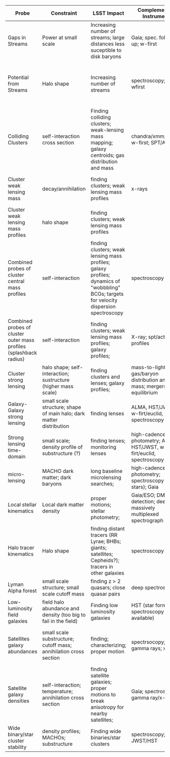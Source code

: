 Probe | Constraint | LSST Impact | Complementary Instruments | Complications | Current Constraints |
----- | ---------- | ----------- | ------------------------- | ------------- | ------------------- |
Gaps in Streams | Power at small scale | Increasing number of streams; large distances less suceptible to disk baryons | Gaia; spec. follow-up; w-first | subhalo disruption by disk; gaps from baryons |
Potential from Streams | Halo shape | Increasing number of streams | spectroscopy; Gaia; wfirst | perturbation from large accretion events (MW history); non-equilibrium dynamics |
Colliding Clusters | self-interaction cross section | Finding colliding clusters; weak-lensing mass mapping; galaxy centroids; gas distribution and mass | chandra/xmm/erosita; w-first; SPT/ACT |
Cluster weak lensing mass | decay/annihilation | finding clusters; weak lensing mass profiles | x-rays | agn feedback; mergers (non-equilibrium); Baryon emission lines |
Cluster weak lensing mass profiles | halo shape | finding clusters; weak lensing mass profiles | | shape & intrinsic alignment of galaxies  |
Combined probes of cluster central mass profiles| self-interaction | finding clusters; weak lensing mass profiles; galaxy profiles; dynamics of "wobbbling" BCGs; targets for velocity dispersion spectroscopy| spectroscopy | shape & intrinsic alignment of galaxies; photometry de-blending  |
Combined probes of cluster outer mass profiles (splashback radius)| self-interaction | finding clusters; weak lensing mass profiles; galaxy profiles;| X-ray; spt/act for gas profiles | shape & intrinsic alignment of galaxies |
Cluster strong lensing | halo shape; self-interaction; sustructure (higher mass scale) | finding clusters and lenses; galaxy profiles; | mass-to-light ratios; gas/baryon distribution and mass; mergers and equilibrium | 
Galaxy-Galaxy strong lensing | small scale structure; shape of main halo; dark matter distribution | finding lenses | ALMA, HST/JWST, w-firt/euclid, spectroscopy | baryon distribution; substructure disruption
Strong lensing time-domain | small scale; density profile of substructure (?) | finding lenses; monitoring lenses | high-cadence photometry; ALMA, HST/JWST, w-firt/euclid, spectroscopy | |
micro-lensing | MACHO dark matter; dark baryons | long baseline microlensing searches; | high-cadence photometry; spectroscopy (bright stars); Gaia | dark baryons |
Local stellar kinematics | Local dark matter density | proper motions; stellar photometry; | Gaia/ESO; DM direct detection; deep massively multiplexed spectrograph | 
Halo tracer kinematics | Halo shape | finding distant tracers (RR Lyrae; BHBs; giants; satellites; Cepheids?); tracers in other galaxies | spectroscopy | dynamical non-equilibrium; substructure |
Lyman Alpha forest | small scale structure; small scale cutoff mass | finding z > 2 quasars; close quasar pairs | deep spectroscopy | reionization | 
Low-luminosity field galaxies | field halo abundance and density (too big to fail in the field) | Finding low luminosity galaxies | HST (star formation); spectroscopy (where available) | galaxy formation; distances 
Satellites galaxy abundances | small scale substructure; cutoff mass; annihilation cross section | finding; characterizing; proper motion | spectrsocopy; Gaia; gamma rays; x-rays | galaxy formation; disruption by host; confusion with star clusters | 
Satellite galaxy densities | self-interaction; temperature; annihilation cross section | finding satellite galaxies; proper motions to break anisotropy for nearby satellites; | Gaia; spectroscopy; gamma ray/x-ray | supernova feeback; reionization physics | 
Wide binary/star cluster stability | density profiles; MACHOs; substructure | Finding wide binaries/star clusters | spectroscopy; JWST/HST | initial population; constraint not discovery | 
